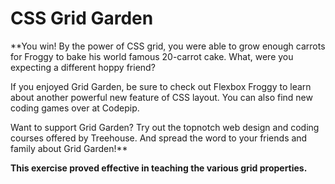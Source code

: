 # CSS Grid Garden

**You win! By the power of CSS grid, you were able to grow enough carrots for Froggy to bake his world famous 20-carrot cake. What, were you expecting a different hoppy friend?

If you enjoyed Grid Garden, be sure to check out Flexbox Froggy to learn about another powerful new feature of CSS layout. You can also find new coding games over at Codepip.

Want to support Grid Garden? Try out the topnotch web design and coding courses offered by Treehouse. And spread the word to your friends and family about Grid Garden!**

**This exercise proved effective in teaching the various grid properties.** 

